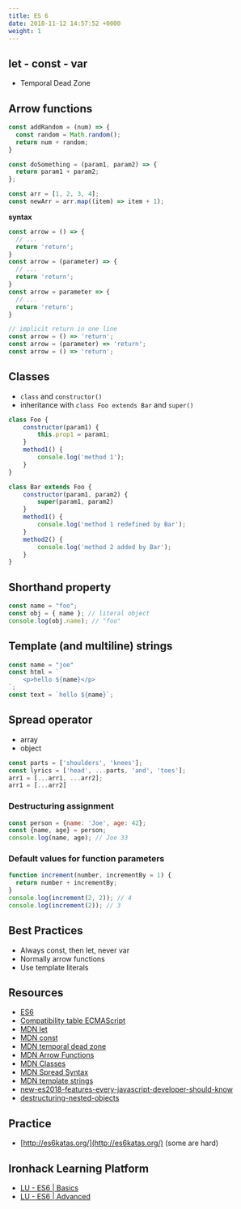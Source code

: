 ```yaml
---
title: ES 6
date: 2018-11-12 14:57:52 +0000
weight: 1
---
```


## let - const - var
  - Temporal Dead Zone

## Arrow functions
  
```javascript
const addRandom = (num) => {
  const random = Math.random();
  return num + random;
}

const doSomething = (param1, param2) => {
  return param1 + param2;
};

const arr = [1, 2, 3, 4];
const newArr = arr.map((item) => item + 1);
```

__syntax__
```javascript
const arrow = () => {
  // ...
  return 'return';
}
const arrow = (parameter) => {
  // ...
  return 'return';
}
const arrow = parameter => {
  // ...
  return 'return';
}

// implicit return in one line
const arrow = () => 'return';
const arrow = (parameter) => 'return';
const arrow = () => 'return';
```

## Classes
- `class` and `constructor()`
- inheritance with `class Foo extends Bar` and `super()`

```javascript
class Foo {
    constructor(param1) {
        this.prop1 = param1;
    }
    method1() {
        console.log('method 1');
    }
}

class Bar extends Foo {
    constructor(param1, param2) {
        super(param1, param2)
    }
    method1() {
        console.log('method 1 redefined by Bar');
    }
    method2() {
        console.log('method 2 added by Bar');
    }
}
```

## Shorthand property

```javascript
const name = "foo";
const obj = { name }; // literal object
console.log(obj.name); // "foo"
```

## Template (and multiline) strings

```javascript
const name = "joe"
const html = `
    <p>hello ${name}</p>
`;
const text = `hello ${name}`;
```

## Spread operator
  - array
  - object

```javascript
const parts = ['shoulders', 'knees'];
const lyrics = ['head', ...parts, 'and', 'toes'];
arr1 = [...arr1, ...arr2];
arr1 = [...arr2]
```

### Destructuring assignment

```javascript
const person = {name: 'Joe', age: 42};
const {name, age} = person;
console.log(name, age); // Joe 33
```

### Default values for function parameters

```javascript
function increment(number, incrementBy = 1) {
  return number + incrementBy;
}
console.log(increment(2, 2)); // 4
console.log(increment(2)); // 3
```


## Best Practices
- Always const, then let, never var
- Normally arrow functions
- Use template literals

## Resources

- [ES6](https://developer.mozilla.org/en-US/docs/Web/JavaScript/New_in_JavaScript/ECMAScript_2015_support_in_Mozilla)
- [Compatibility table ECMAScript](http://kangax.github.io/compat-table/es2016plus/)
- [MDN let](https://developer.mozilla.org/en-US/docs/Web/JavaScript/Reference/Statements/let)
- [MDN const](https://developer.mozilla.org/en-US/docs/Web/JavaScript/Reference/Statements/const)
- [MDN temporal dead zone](https://developer.mozilla.org/en-US/docs/Web/JavaScript/Reference/Statements/let#Temporal_Dead_Zone)
- [MDN Arrow Functions](https://developer.mozilla.org/en-US/docs/Web/JavaScript/Reference/Functions/Arrow_functions)
- [MDN Classes](https://developer.mozilla.org/en-US/docs/Web/JavaScript/Reference/Classes)
- [MDN Spread Syntax](https://developer.mozilla.org/en-US/docs/Web/JavaScript/Reference/Operators/Spread_syntax)
- [MDN template strings](https://developer.mozilla.org/en-US/docs/Web/JavaScript/Reference/Template_literals)
- [new-es2018-features-every-javascript-developer-should-know](https://css-tricks.com/new-es2018-features-every-javascript-developer-should-know/)
- [destructuring-nested-objects](https://medium.com/@pyrolistical/destructuring-nested-objects-9dabdd01a3b8)

## Practice

- [http://es6katas.org/](http://es6katas.org/) (some are hard)

## Ironhack Learning Platform
- [LU - ES6 | Basics](http://learn.ironhack.com/#/learning_unit/3976)
- [LU - ES6 | Advanced](http://learn.ironhack.com/#/learning_unit/3977)
